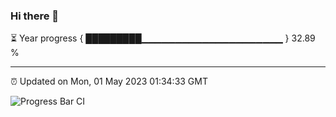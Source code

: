 ### Hi there 👋

⏳ Year progress { █████████▁▁▁▁▁▁▁▁▁▁▁▁▁▁▁▁▁▁▁▁▁ } 32.89 %

---

⏰ Updated on Mon, 01 May 2023 01:34:33 GMT

![Progress Bar CI](https://github.com/ZhaoGui/ZhaoGui/workflows/Progress%20Bar%20CI/badge.svg)
